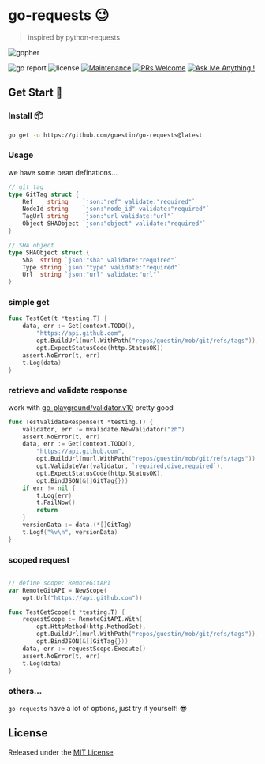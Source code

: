 # go-requests 😉

> inspired by python-requests

![gopher](https://golang.google.cn/lib/godoc/images/footer-gopher.jpg)

![go report](https://goreportcard.com/badge/github.com/guestin/go-requests)
![license](https://img.shields.io/badge/license-MIT-brightgreen.svg)
[![Maintenance](https://img.shields.io/badge/Maintained%3F-yes-green.svg)](https://github.com/guestin/go-requests)
[![PRs Welcome](https://img.shields.io/badge/PRs-welcome-brightgreen.svg?style=flat)](https://github.com/guestin/go-requests/pulls)
[![Ask Me Anything !](https://img.shields.io/badge/Ask%20me-anything-1abc9c.svg)](https://github.com/guestin/go-requests/issues)

## Get Start 🚀

### Install 📦

```bash
go get -u https://github.com/guestin/go-requests@latest
```

### Usage

we have some bean definations...

```go
// git tag
type GitTag struct {
	Ref    string    `json:"ref" validate:"required"`
	NodeId string    `json:"node_id" validate:"required"`
	TagUrl string    `json:"url validate:"url"`
	Object SHAObject `json:"object" validate:"required"`
}

// SHA object
type SHAObject struct {
	Sha  string `json:"sha" validate:"required"`
	Type string `json:"type" validate:"required"`
	Url  string `json:"url" validate:"url"`
}

```

### simple get

```go
func TestGet(t *testing.T) {
	data, err := Get(context.TODO(),
		"https://api.github.com",
		opt.BuildUrl(murl.WithPath("repos/guestin/mob/git/refs/tags")),
		opt.ExpectStatusCode(http.StatusOK))
	assert.NoError(t, err)
	t.Log(data)
}
```
### retrieve and validate response

work with [go-playground/validator.v10](https://pkg.go.dev/gopkg.in/go-playground/validator.v10) pretty good

```go
func TestValidateResponse(t *testing.T) {
	validator, err := mvalidate.NewValidator("zh")
	assert.NoError(t, err)
	data, err := Get(context.TODO(),
		"https://api.github.com",
		opt.BuildUrl(murl.WithPath("repos/guestin/mob/git/refs/tags")),
		opt.ValidateVar(validator, `required,dive,required`),
		opt.ExpectStatusCode(http.StatusOK),
		opt.BindJSON(&[]GitTag{}))
	if err != nil {
		t.Log(err)
		t.FailNow()
		return
	}
	versionData := data.(*[]GitTag)
	t.Logf("%v\n", versionData)
}

```

### scoped request

```go

// define scope: RemoteGitAPI
var RemoteGitAPI = NewScope(
	opt.Url("https://api.github.com"))

func TestGetScope(t *testing.T) {
	requestScope := RemoteGitAPI.With(
		opt.HttpMethod(http.MethodGet),
		opt.BuildUrl(murl.WithPath("repos/guestin/mob/git/refs/tags")),
		opt.BindJSON(&[]GitTag{}))
	data, err := requestScope.Execute()
	assert.NoError(t, err)
	t.Log(data)
}


```

### others...

`go-requests` have a lot of options, just try it yourself! 😎

## License

Released under the [MIT License](https://github.com/guestin/go-requests/blob/master/License)

